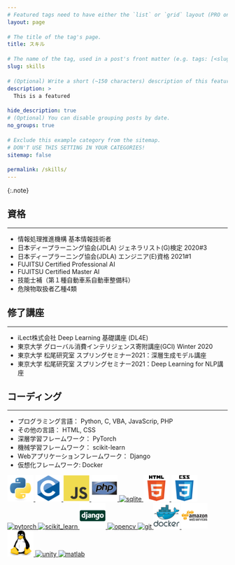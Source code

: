 ```yaml
---
# Featured tags need to have either the `list` or `grid` layout (PRO only).
layout: page

# The title of the tag's page.
title: スキル

# The name of the tag, used in a post's front matter (e.g. tags: [<slug>]).
slug: skills

# (Optional) Write a short (~150 characters) description of this featured tag.
description: >
  This is a featured 

hide_description: true
# (Optional) You can disable grouping posts by date.
no_groups: true

# Exclude this example category from the sitemap.
# DON'T USE THIS SETTING IN YOUR CATEGORIES!
sitemap: false

permalink: /skills/
---
```



{:.note}

## 資格
----------------------------------------------------------------
* 情報処理推進機構 基本情報技術者
* 日本ディープラーニング協会(JDLA) ジェネラリスト(G)検定 2020#3
* 日本ディープラーニング協会(JDLA) エンジニア(E)資格 2021#1
* FUJITSU Certified Professional AI
* FUJITSU Certified Master AI
* 技能士補（第１種自動車系自動車整備科）
* 危険物取扱者乙種4類

## 修了講座
----------------------------------------------------------------
* iLect株式会社 Deep Learning 基礎講座 (DL4E)
* 東京大学 グローバル消費インテリジェンス寄附講座(GCI) Winter 2020
* 東京大学 松尾研究室 スプリングセミナー2021：深層生成モデル講座
* 東京大学 松尾研究室 スプリングセミナー2021：Deep Learning for NLP講座

## コーディング
----------------------------------------------------------------
* プログラミング言語： Python, C, VBA, JavaScrip, PHP
* その他の言語： HTML, CSS
* 深層学習フレームワーク： PyTorch
* 機械学習フレームワーク： scikit-learn
* Webアプリケーションフレームワーク： Django
* 仮想化フレームワーク: Docker

<p align="left">
  <a href="https://www.python.org" target="_blank"> <img src="https://raw.githubusercontent.com/devicons/devicon/master/icons/python/python-original.svg" alt="python" width="60" height="60"/> </a> 
  <a href="https://www.cprogramming.com/" target="_blank"> <img src="https://raw.githubusercontent.com/devicons/devicon/master/icons/c/c-original.svg" alt="c" width="60" height="60"/> </a>
  <a href="https://developer.mozilla.org/en-US/docs/Web/JavaScript" target="_blank"> <img src="https://raw.githubusercontent.com/devicons/devicon/master/icons/javascript/javascript-original.svg" alt="javascript" width="60" height="60"/> </a>
  <a href="https://www.php.net" target="_blank"> <img src="https://raw.githubusercontent.com/devicons/devicon/master/icons/php/php-original.svg" alt="php" width="60" height="60"/> </a>
  <a href="https://www.sqlite.org/" target="_blank"> <img src="https://www.vectorlogo.zone/logos/sqlite/sqlite-icon.svg" alt="sqlite" width="60" height="60"/> </a> 
  <a href="https://www.w3.org/html/" target="_blank"> <img src="https://raw.githubusercontent.com/devicons/devicon/master/icons/html5/html5-original-wordmark.svg" alt="html5" width="60" height="60"/> </a> 
  <a href="https://www.w3schools.com/css/" target="_blank"> <img src="https://raw.githubusercontent.com/devicons/devicon/master/icons/css3/css3-original-wordmark.svg" alt="css3" width="60" height="60"/> </a>
  <a href="https://pytorch.org/" target="_blank"> <img src="https://www.vectorlogo.zone/logos/pytorch/pytorch-icon.svg" alt="pytorch" width="60" height="60"/> </a>
  <a href="https://scikit-learn.org/" target="_blank"> <img src="https://upload.wikimedia.org/wikipedia/commons/0/05/Scikit_learn_logo_small.svg" alt="scikit_learn" width="60" height="60"/> </a>
  <a href="https://www.djangoproject.com/" target="_blank"> <img src="https://raw.githubusercontent.com/devicons/devicon/master/icons/django/django-original.svg" alt="django" width="60" height="60"/> </a> 
  <a href="https://opencv.org/" target="_blank"> <img src="https://www.vectorlogo.zone/logos/opencv/opencv-icon.svg" alt="opencv" width="60" height="60"/> </a> 
  <a href="https://git-scm.com/" target="_blank"> <img src="https://www.vectorlogo.zone/logos/git-scm/git-scm-icon.svg" alt="git" width="60" height="60"/> </a> 
  <a href="https://www.docker.com/" target="_blank"> <img src="https://raw.githubusercontent.com/devicons/devicon/master/icons/docker/docker-original-wordmark.svg" alt="docker" width="60" height="60"/> </a> 
  <a href="https://aws.amazon.com" target="_blank"> <img src="https://raw.githubusercontent.com/devicons/devicon/master/icons/amazonwebservices/amazonwebservices-original-wordmark.svg" alt="aws" width="60" height="60"/> </a>
  <a href="https://www.linux.org/" target="_blank"> <img src="https://raw.githubusercontent.com/devicons/devicon/master/icons/linux/linux-original.svg" alt="linux" width="60" height="60"/> </a> 
  <a href="https://unity.com/" target="_blank"> <img src="https://www.vectorlogo.zone/logos/unity3d/unity3d-icon.svg" alt="unity" width="60" height="60"/> </a>
  <a href="https://www.mathworks.com/" target="_blank"> <img src="https://upload.wikimedia.org/wikipedia/commons/2/21/Matlab_Logo.png" alt="matlab" width="60" height="60"/> </a> 
</p>


<!-- ## Apr. 2012 - Feb. 2015
----------------------------------------------------------------
* [Youth, Toyota Motor Corporation]{:.heading.flip-title} 

## Mar. 2015 -
----------------------------------------------------------------
* **Technician**, [Toyota Motor Corporation]{:.heading.flip-title} 

## Nov. 2019 -
----------------------------------------------------------------
* **Part time jobs**, [Intelligent Information Media Lab]{:.heading.flip-title} **at** [Toyota Technological Institute]{:.heading.flip-title}

## Apr. 2021 -
----------------------------------------------------------------
* **Teaching Assistant**, [Chair for Global Consumer Intelligence (GCI)]{:.heading.flip-title} **at** [University of Tokyo]{:.heading.flip-title}  -->

[Youth, Toyota Motor Corporation]: https://www.toyota-global.com/company/history_of_toyota/75years/data/company_information/personnel/personnel-related_development/academy.html
[Toyota Motor Corporation]: https://global.toyota/
[Intelligent Information Media Lab]: https://www.toyota-ti.ac.jp/Lab/Denshi/iim/index.html
[Toyota Technological Institute]: https://www.toyota-ti.ac.jp/english/
[Chair for Global Consumer Intelligence (GCI)]: https://gci.t.u-tokyo.ac.jp/gci-2021-summer/
[University of Tokyo]: https://www.u-tokyo.ac.jp/ja/index.html

<!-- * [Install]{:.heading.flip-title} --- How to install and run Hydejack.
{:.related-posts.faded}

[install]: http://www.toyota.co.jp/company/gakuen/index.html -->
